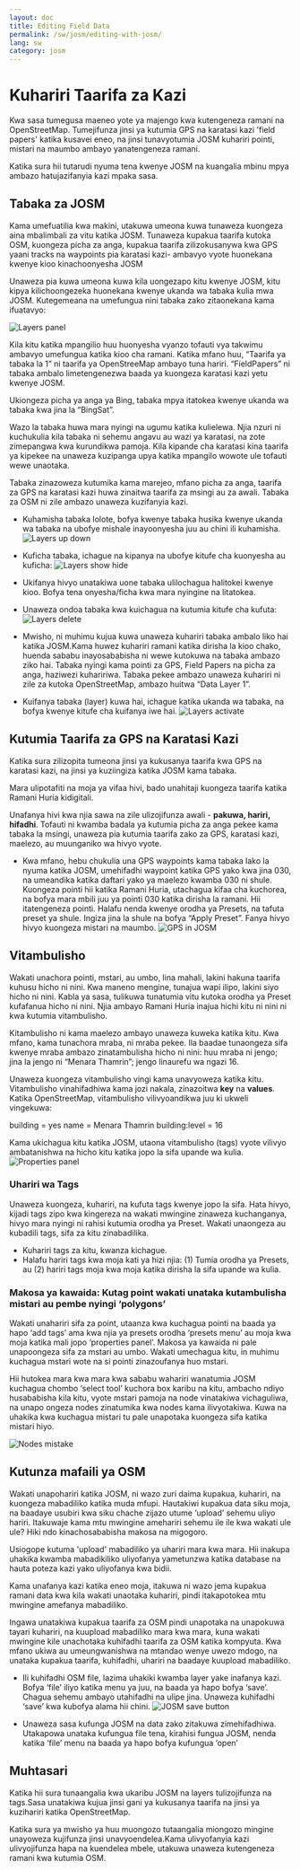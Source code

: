 ```yaml
---
layout: doc
title: Editing Field Data
permalink: /sw/josm/editing-with-josm/
lang: sw
category: josm
---
```



Kuhariri Taarifa za Kazi
==================
Kwa sasa tumegusa maeneo yote ya majengo kwa kutengeneza ramani na OpenStreetMap. Tumejifunza jinsi ya kutumia GPS na karatasi kazi 'field papers' katika kusavei eneo, na jinsi tunavyotumia JOSM kuhariri pointi, mistari na maumbo ambayo yanatengeneza ramani.

Katika sura hii tutarudi nyuma tena kwenye JOSM na kuangalia mbinu mpya ambazo hatujazifanyia kazi mpaka sasa.

Tabaka za JOSM 
-----------

Kama umefuatilia kwa makini, utakuwa umeona kuwa tunaweza kuongeza aina mbalimbali za vitu katika JOSM. Tunaweza kupakua taarifa kutoka OSM, kuongeza picha za anga, kupakua taarifa zilizokusanywa kwa GPS yaani tracks na waypoints pia karatasi kazi- ambavyo vyote huonekana kwenye kioo kinachoonyesha JOSM

Unaweza pia kuwa umeona kuwa kila uongezapo kitu kwenye JOSM, kitu kipya kilichoongezeka huonekana kwenye ukanda wa tabaka kulia mwa JOSM. Kutegemeana na umefungua nini tabaka zako zitaonekana kama ifuatavyo: 

![Layers panel][]

Kila kitu katika mpangilio huu huonyesha vyanzo tofauti vya takwimu ambavyo umefungua katika kioo cha ramani. Katika mfano huu, “Taarifa ya tabaka la 1” ni taarifa ya OpenStreeMap ambayo tuna hariri. “FieldPapers” ni tabaka ambalo limetengenezwa baada ya kuongeza karatasi kazi yetu kwenye JOSM.

Ukiongeza picha ya anga ya Bing, tabaka mpya itatokea kwenye ukanda wa tabaka kwa jina la “BingSat”.

Wazo la tabaka huwa mara nyingi na ugumu katika kulielewa. Njia nzuri ni kuchukulia kila tabaka ni sehemu angavu au wazi ya karatasi, na zote zimepangwa kwa kurundikwa pamoja. Kila kipande cha karatasi kina taarifa ya kipekee na unaweza kuzipanga upya katika mpangilo wowote ule tofauti wewe unaotaka.

Tabaka zinazoweza kutumika kama marejeo, mfano picha za anga, taarifa za GPS na karatasi kazi huwa zinaitwa taarifa za msingi au za awali. Tabaka za OSM ni zile ambazo unaweza kuzifanyia kazi. 

- Kuhamisha tabaka lolote, bofya kwenye tabaka husika kwenye ukanda wa tabaka na ubofye mishale inayoonyesha juu au chini      ili kuhamisha.
![Layers up down][]

- Kuficha tabaka, ichague na kipanya na ubofye kitufe cha kuonyesha au kuficha:
![Layers show hide][]

- Ukifanya hivyo unatakiwa uone tabaka ulilochagua halitokei kwenye kioo. Bofya tena onyesha/ficha kwa mara nyingine na        litatokea.

- Unaweza ondoa tabaka kwa kuichagua na kutumia kitufe cha kufuta:
![Layers delete][]

- Mwisho, ni muhimu kujua kuwa unaweza kuhariri tabaka ambalo liko hai katika JOSM.Kama huwez kuhariri ramani katika dirisha   la kioo chako, huenda sababu inayosababisha ni wewe kutokuwa na tabaka ambazo ziko hai. Tabaka nyingi kama pointi za GPS,    Field Papers na picha za anga, haziwezi kuhaririwa. Tabaka pekee ambazo unaweza kuhariri ni zile za kutoka OpenStreetMap,    ambazo huitwa “Data Layer 1”.

- Kuifanya tabaka (layer) kuwa hai, ichague katika ukanda wa tabaka, na bofya kwenye kitufe cha kuifanya iwe hai.
![Layers activate][]

Kutumia Taarifa za GPS na Karatasi  Kazi
-------------------------------
Katika sura zilizopita tumeona jinsi ya kukusanya taarifa kwa GPS na karatasi kazi, na jinsi ya kuziingiza katika JOSM kama tabaka.

Mara ulipotafiti na moja ya vifaa hivi, bado unahitaji kuongeza taarifa katika Ramani Huria kidigitali.

Unafanya hivi kwa njia sawa na zile ulizojifunza awali - **pakuwa, hariri, hifadhi**. Tofauti ni kwamba badala ya kutumia picha za anga pekee kama tabaka la msingi, unaweza pia kutumia taarifa zako za GPS, karatasi kazi, maelezo, au muunganiko wa hivyo vyote.

- Kwa mfano, hebu chukulia una GPS waypoints kama tabaka lako la nyuma katika JOSM, umehifadhi waypoint katika GPS yako kwa   jina 030, na umeandika katika daftari yako ya maelezo kwamba 030 ni shule. Kuongeza pointi hii katika Ramani Huria,          utachagua kifaa cha kuchorea, na bofya mara mbili juu ya pointi 030 katika dirisha la ramani. Hii itatengeneza pointi.       Halafu nenda kwenye orodha ya Presets, na tafuta preset ya shule. Ingiza jina la shule na bofya “Apply Preset”. Fanya hivyo  hivyo kuongeza mistari na maumbo. 
![GPS in JOSM][]

Vitambulisho
----
Wakati unachora pointi, mstari, au umbo, lina mahali, lakini hakuna taarifa kuhusu hicho ni nini. Kwa maneno mengine, tunajua wapi ilipo, lakini siyo hicho ni nini. Kabla ya sasa, tulikuwa tunatumia vitu kutoka orodha ya Preset kufafanua hicho ni nini. Njia ambayo Ramani Huria inajua hichi kitu ni nini ni kwa kutumia vitambulisho.

Kitambulisho ni kama maelezo ambayo unaweza kuweka katika kitu. Kwa mfano, kama tunachora mraba, ni mraba pekee. Ila baadae tunaongeza sifa kwenye mraba ambazo zinatambulisha hicho ni nini: huu mraba ni jengo; jina la jengo ni  “Menara Thamrin”; jengo linaurefu wa ngazi 16.

Unaweza kuongeza vitambulisho vingi kama unavyoweza katika kitu. Vitambulisho vinahifadhiwa kama jozi nakala, zinazoitwa **key** na **values**. Katika OpenStreetMap, vitambulisho vilivyoandikwa juu ki ukweli vingekuwa: 

building = yes
name = Menara Thamrin
building:level = 16

Kama ukichagua kitu katika JOSM, utaona vitambulisho (tags) vyote vilivyo ambatanishwa na hicho kitu katika jopo la sifa upande wa kulia.
![Properties panel][]

### Uhariri wa Tags

Unaweza kuongeza, kuhariri, na kufuta tags kwenye jopo la sifa. Hata hivyo, kijadi tags zipo kwa kingereza na wakati mwingine zinaweza kuchanganya, hivyo mara nyingi ni rahisi kutumia orodha ya Preset. Wakati unaongeza au kubadili tags, sifa za kitu zinabadilika.

- Kuhariri tags za kitu, kwanza kichague.
- Halafu hariri tags kwa moja kati ya hizi njia: (1) Tumia orodha ya Presets, au (2) hariri tags moja kwa moja katika dirisha   la sifa upande wa kulia.

### Makosa ya kawaida: Kutag point wakati unataka kutambulisha mistari au pembe nyingi ‘polygons’

Wakati unahariri sifa za point, utaanza kwa kuchagua pointi na baada ya hapo  ‘add tags’ ama kwa njia ya  presets orodha ‘presets menu’ au moja kwa moja katika mali jopo ‘properties panel’. Makosa ya kawaida ni pale unapoongeza sifa za mstari au umbo. Wakati umechagua kitu, in muhimu kuchagua mstari wote na si pointi zinazoufanya huo mstari.

Hii hutokea mara kwa mara kwa sababu wahariri wanatumia JOSM kuchagua chombo ‘select tool’ kuchora box karibu na kitu, ambacho ndiyo husababisha  kila kitu, vyote mstari pamoja na  node vinatakiwa vichaguliwa, na unapo ongeza nodes zinatumika kwa nodes kama ilivyotakiwa. Kuwa na uhakika kwa kuchagua mistari tu pale unapotaka kuongeza sifa katika mistari hiyo.


![Nodes mistake][]

Kutunza mafaili ya OSM
----------------

Wakati unapohariri katika JOSM, ni wazo zuri daima kupakua, kuhariri, na kuongeza mabadiliko katika muda  mfupi. Hautakiwi kupakua data siku moja, na baadaye usubiri kwa siku chache zijazo utume ‘upload’  sehemu uliyo hariri. Itakuwaje kama mtu mwingine amehariri sehemu ile ile kwa wakati ule ule? Hiki ndo kinachosababisha makosa na migogoro.

Usiogope kutuma 'upload' mabadiliko ya uhariri mara kwa mara. Hii inakupa uhakika kwamba mabadikiliko uliyofanya yametunzwa katika database na hauta poteza kazi yako uliyofanya kwa bidii.

Kama unafanya kazi katika eneo moja, itakuwa ni wazo jema kupakua  ramani data kwa kila wakati unaotaka kuhariri, pindi itakapotokea mtu mwingine amefanya mabadiliko.

Ingawa unatakiwa kupakua taarifa za OSM pindi unapotaka na unapokuwa tayari kuhariri, na kuupload mabadiliko mara kwa mara, kuna wakati mwingine kile unachotaka kuhifadhi taarifa za OSM katika kompyuta. Kwa mfano ukiwa au umeungwanishwa na mtandao wenye uwezo mdogo, na unataka kupakua taarifa, kuhifadhi, uhariri na baadaye kuupload mabadiliko.

- Ili kuhifadhi OSM file, lazima uhakiki kwamba layer yake inafanya kazi. Bofya ‘file’ iliyo katika menu ya juu, na baada      ya hapo bofya ‘save’. Chagua sehemu ambayo utahifadhi na ulipe jina. Unaweza kuhifadhi ‘save’ kwa kubofya alama hii chini.
![JOSM save button][]

- Unaweza sasa kufunga JOSM na data zako zitakuwa zimehifadhiwa. Utakapowa unataka kufungua file tena, kirahisi fungua JOSM,   nenda katika ‘file’ menu na baada ya hapo bofya kufungua ‘open’


Muhtasari
-------
Katika hii sura tunaangalia kwa ukaribu JOSM na layers tulizojifunza na tags.Sasa unatakiwa kujua jinsi gani ya kukusanya taarifa na jinsi ya kuzihariri katika OpenStreetMap. 

Katika sura ya mwisho ya huu muongozo tutaangalia miongozo mingine unayoweza kujifunza jinsi unavyoendelea.Kama ulivyofanyia kazi ulivyojifunza hapa na kuendelea mbele, utakuwa unaweza kutengeneza ramani kwa kutumia OSM.


[Layers panel]: /images/josm/josm_layers-panel.png
[Layers up down]: /images/josm/josm_layers-panel-up-down.png
[Layers show hide]: /images/josm/josm_layers-panel-show-hide.png
[Layers delete]: /images/josm/josm_layers-panel-delete.png
[Layers activate]: /images/josm/josm_layers-panel-activate.png
[GPS in JOSM]: /images/josm/josm_gps-layer.png
[Properties panel]: /images/josm/josm_properties-panel.png
[Nodes mistake]: /images/josm/josm_nodes-selected-mistake.png
[JOSM save button]: /images/josm/josm_save-button.png
